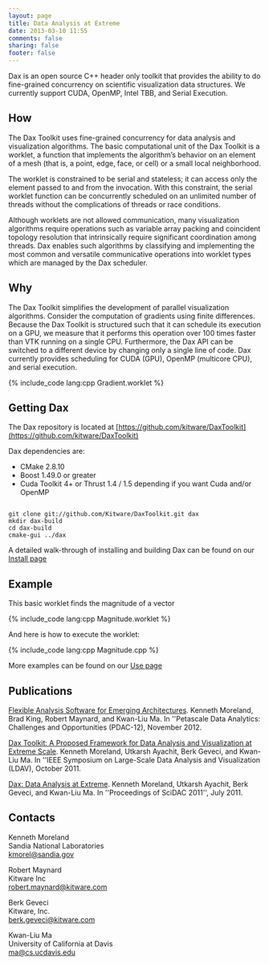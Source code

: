```yaml
---
layout: page
title: Data Analysis at Extreme
date: 2013-03-10 11:55
comments: false
sharing: false
footer: false
---
```


Dax is an open source C++ header only toolkit that provides the ability to do fine-grained concurrency on scientific visualization data structures. We currently support CUDA, OpenMP, Intel TBB, and Serial
Execution.

How
---------------
The Dax Toolkit uses fine-grained concurrency for data analysis and visualization algorithms.
The basic computational unit of the Dax Toolkit is a worklet, a function that implements the algorithm’s behavior on an element of a mesh (that is, a point, edge, face, or cell) or a small local neighborhood.

The worklet is constrained to be serial and stateless; it can access only the element passed to and from the invocation. With this constraint, the serial worklet function can be concurrently scheduled on an unlimited number of threads without the complications of threads or race conditions.

Although worklets are not allowed communication, many visualization algorithms require operations such as variable array packing and coincident topology resolution that intrinsically require significant coordination among threads. Dax enables such algorithms by classifying and implementing the most common and versatile communicative operations into worklet types which are managed by the Dax scheduler.

Why
---------------

The Dax Toolkit simplifies the development of parallel visualization algorithms. Consider the computation of gradients using finite differences. Because the Dax Toolkit is structured such that it can schedule its execution on a GPU, we measure that it performs this operation over 100 times faster than VTK running on a single CPU. Furthermore, the Dax API can be switched to a different device by changing only a single line of code. Dax currently provides scheduling for CUDA (GPU), OpenMP (multicore CPU), and serial execution.

{% include_code lang:cpp Gradient.worklet %}

Getting Dax
---------------

The Dax repository is located at [https://github.com/kitware/DaxToolkit](https://github.com/kitware/DaxToolkit)

Dax dependencies are:


+  CMake 2.8.10
+  Boost 1.49.0 or greater
+  Cuda Toolkit 4+ or Thrust 1.4 / 1.5
   depending if you want Cuda and/or OpenMP

```

git clone git://github.com/Kitware/DaxToolkit.git dax
mkdir dax-build
cd dax-build
cmake-gui ../dax

```

A detailed walk-through of installing and building Dax can be found on our [Install page](/install/)


Example
---------------

This basic worklet finds the magnitude of a vector

{% include_code lang:cpp Magnitude.worklet %}

And here is how to execute the worklet:

{% include_code lang:cpp Magnitude.cpp %}

More examples can be found on our [Use page](/use/)


Publications
---------------

[Flexible Analysis Software for Emerging Architectures](http://www.sandia.gov/~kmorel/documents/DaxPDAC2012). Kenneth Moreland, Brad King, Robert Maynard, and Kwan-Liu Ma. In ''Petascale Data Analytics: Challenges and Opportunities (PDAC-12), November 2012.

[Dax Toolkit: A Proposed Framework for Data Analysis and Visualization at Extreme Scale](http://www.sandia.gov/~kmorel/documents/DaxLDAV2011.pdf). Kenneth Moreland, Utkarsh Ayachit, Berk Geveci, and Kwan-Liu Ma. In ''IEEE Symposium on Large-Scale Data Analysis and Visualization (LDAV), October 2011.

 [Dax: Data Analysis at Extreme](http://www.sandia.gov/~kmorel/documents/SciDAC2011-Dax.pdf). Kenneth Moreland, Utkarsh Ayachit, Berk Geveci, and Kwan-Liu Ma. In ''Proceedings of SciDAC 2011'', July 2011.


Contacts
---------------

Kenneth Moreland  
Sandia National Laboratories  
kmorel@sandia.gov  

Robert Maynard  
Kitware Inc  
robert.maynard@kitware.com  

Berk Geveci  
Kitware, Inc.  
berk.geveci@kitware.com  

Kwan-Liu Ma  
University of California at Davis  
ma@cs.ucdavis.edu  



